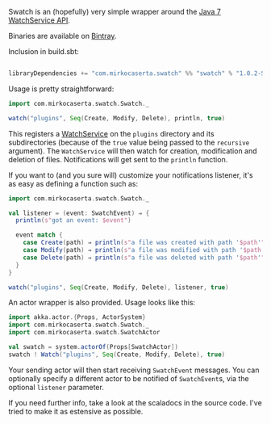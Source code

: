 Swatch is an (hopefully) very simple wrapper around the
[Java 7 WatchService API](http://docs.oracle.com/javase/tutorial/essential/io/notification.html).

Binaries are available on [Bintray](https://bintray.com/pkg/show/general/mcaserta/github-releases/swatch).

Inclusion in build.sbt: 

```sbt

libraryDependencies += "com.mirkocaserta.swatch" %% "swatch" % "1.0.2-SNAPSHOT"

```

Usage is pretty straightforward:

```scala
import com.mirkocaserta.swatch.Swatch._

watch("plugins", Seq(Create, Modify, Delete), println, true)
```

This registers a [WatchService](http://docs.oracle.com/javase/7/docs/api/java/nio/file/WatchService.html)
on the `plugins` directory and its subdirectories (because of
the `true` value being passed to the `recursive` argument).
The `WatchService` will then watch for creation, modification and
deletion of files. Notifications will get sent to the `println`
function.

If you want to (and you sure will) customize your notifications
listener, it's as easy as defining a function such as:

```scala
import com.mirkocaserta.swatch.Swatch._

val listener = (event: SwatchEvent) ⇒ {
  println(s"got an event: $event")

  event match {
    case Create(path) ⇒ println(s"a file was created with path '$path'")
    case Modify(path) ⇒ println(s"a file was modified with path '$path'")
    case Delete(path) ⇒ println(s"a file was deleted with path '$path'")
  }
}

watch("plugins", Seq(Create, Modify, Delete), listener, true)
```

An actor wrapper is also provided. Usage looks like this:

```scala
import akka.actor.{Props, ActorSystem}
import com.mirkocaserta.swatch.Swatch._
import com.mirkocaserta.swatch.SwatchActor

val swatch = system.actorOf(Props[SwatchActor])
swatch ! Watch("plugins", Seq(Create, Modify, Delete), true)
```

Your sending actor will then start receiving `SwatchEvent`
messages. You can optionally specify a different actor to
be notified of `SwatchEvent`s, via the optional `listener`
parameter.

If you need further info, take a look at the scaladocs in the 
source code. I've tried to make it as estensive as possible.
